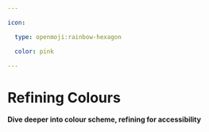 ```yaml
---

icon: 

  type: openmoji:rainbow-hexagon

  color: pink

---
```


# Refining Colours

<b>Dive deeper into colour scheme, refining for accessibility</b>  